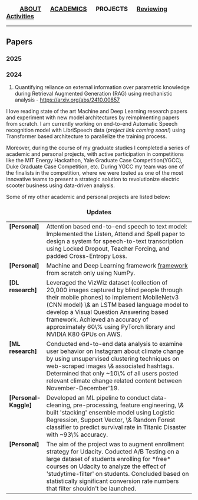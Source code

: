 ### &emsp;&emsp; [ABOUT](./index.md)  &emsp; [ACADEMICS](./Academics.md) &emsp; PROJECTS &emsp; [Reviewing Activities](./reviewing.md)

------- 
## Papers 

### 2025

### 2024
1. Quantifying reliance on external information over parametric knowledge during Retrieval Augmented Generation (RAG) using mechanistic analysis - https://arxiv.org/abs/2410.00857

I love reading state of the art Machine and Deep Learning research papers and experiment with new model architectures by reimplmenting papers from scratch. I am currently working on end-to-end Automatic Speech recognition model with LibriSpeech data (*project link coming soon!*) using Transformer based architecture to parallelize the training process.

Moreover, during the course of my graduate studies I completed a series of academic and personal projects, with active participation in competitions like the MIT Energy Hackathon, Yale Graduate Case Competition(YGCC), Duke Graduate Case Competition, etc. During YGCC my team was one of the finalists in the competition, where we were touted as one of the most innovative teams to present a strategic solution to revolutionize electric scooter business using data-driven analysis.

Some of my other academic and personal projects are listed below:

<h3 align="center">Updates</h3>
<table class='news-table'>
    <col width="18%">
    <col width="82%">
     <tr>
        <td valign="top"><strong>[Personal]</strong></td>
        <td>Attention based end-to-end speech to text model: Implemented the Listen, Attend and Spell paper to design a system for speech-to-text transcription using Locked Dropout, Teacher Forcing, and padded Cross-Entropy Loss.
        </td>
    </tr>
    <tr>
        <td valign="top"><strong>[Personal]</strong></td>
        <td>Machine and Deep Learning framework  <a href = "https://github.com/reshmighosh/ML-DL---Algorithmsfromscratch">framework</a> from scratch only using NumPy.
    </tr>
    <tr>
        <td valign="top"><strong>[DL research]</strong></td>
        <td>Leveraged the  VizWiz dataset (collection of 20,000 images captured by blind people through their mobile phones) to implement MobileNetv3 (CNN model) \& an LSTM based language model to develop a Visual Question Answering based framework. Achieved an accuracy of approximately 60\% using PyTorch library and NVIDIA K80 GPUs on AWS. </a></td>
    </tr>
    <tr>
        <td valign="top"><strong>[ML research]</strong></td>
        <td>Conducted end-to-end data analysis to examine user behavior on Instagram about climate change by using unsupervised clustering techniques on web-scraped images \& associated hashtags. Determined that only ~10\% of all users posted relevant climate change related content between November-December'19.
        </td>
    </tr>
    <tr>
        <td valign="top"><strong>[Personal-Kaggle]</strong></td>
        <td>Developed an ML pipeline to conduct data-cleaning, pre-processing, feature engineering, \& built 'stacking' ensemble model using Logistic Regression, Support Vector, \& Random Forest classifier to predict survival rate in Titanic Disaster with ~93\% accuracy.
        </td>
    </tr>
<tr>
        <td valign="top"><strong>[Personal]</strong></td>
        <td> The aim of the project was to augment enrollment strategy for Udacity. Coducted A/B Testing on a large dataset of students enrolling for *free* courses on Udacity to analyze the effect of 'studytime-filter' on students. Concluded based on statistically significant conversion rate numbers that filter shouldn't be launched.
        </td>
    </tr>

</table>
